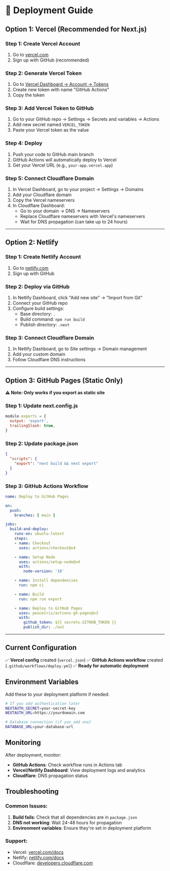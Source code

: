# 🚀 Deployment Guide

## Option 1: Vercel (Recommended for Next.js)

### Step 1: Create Vercel Account
1. Go to [vercel.com](https://vercel.com)
2. Sign up with GitHub (recommended)

### Step 2: Generate Vercel Token
1. Go to [Vercel Dashboard → Account → Tokens](https://vercel.com/account/tokens)
2. Create new token with name "GitHub Actions"
3. Copy the token

### Step 3: Add Vercel Token to GitHub
1. Go to your GitHub repo → Settings → Secrets and variables → Actions
2. Add new secret named `VERCEL_TOKEN`
3. Paste your Vercel token as the value

### Step 4: Deploy
1. Push your code to GitHub main branch
2. GitHub Actions will automatically deploy to Vercel
3. Get your Vercel URL (e.g., `your-app.vercel.app`)

### Step 5: Connect Cloudflare Domain
1. In Vercel Dashboard, go to your project → Settings → Domains
2. Add your Cloudflare domain
3. Copy the Vercel nameservers
4. In Cloudflare Dashboard:
   - Go to your domain → DNS → Nameservers
   - Replace Cloudflare nameservers with Vercel's nameservers
   - Wait for DNS propagation (can take up to 24 hours)

---

## Option 2: Netlify

### Step 1: Create Netlify Account
1. Go to [netlify.com](https://netlify.com)
2. Sign up with GitHub

### Step 2: Deploy via GitHub
1. In Netlify Dashboard, click "Add new site" → "Import from Git"
2. Connect your GitHub repo
3. Configure build settings:
   - Base directory: `.`
   - Build command: `npm run build`
   - Publish directory: `.next`

### Step 3: Connect Cloudflare Domain
1. In Netlify Dashboard, go to Site settings → Domain management
2. Add your custom domain
3. Follow Cloudflare DNS instructions

---

## Option 3: GitHub Pages (Static Only)

**⚠️ Note: Only works if you export as static site**

### Step 1: Update next.config.js
```javascript
module.exports = {
  output: 'export',
  trailingSlash: true,
}
```

### Step 2: Update package.json
```json
{
  "scripts": {
    "export": "next build && next export"
  }
}
```

### Step 3: GitHub Actions Workflow
```yaml
name: Deploy to GitHub Pages

on:
  push:
    branches: [ main ]

jobs:
  build-and-deploy:
    runs-on: ubuntu-latest
    steps:
    - name: Checkout
      uses: actions/checkout@v4

    - name: Setup Node
      uses: actions/setup-node@v4
      with:
        node-version: '18'

    - name: Install dependencies
      run: npm ci

    - name: Build
      run: npm run export

    - name: Deploy to GitHub Pages
      uses: peaceiris/actions-gh-pages@v3
      with:
        github_token: ${{ secrets.GITHUB_TOKEN }}
        publish_dir: ./out
```

---

## Current Configuration

✅ **Vercel config** created (`vercel.json`)
✅ **GitHub Actions workflow** created (`.github/workflows/deploy.yml`)
✅ **Ready for automatic deployment**

## Environment Variables

Add these to your deployment platform if needed:

```bash
# If you add authentication later
NEXTAUTH_SECRET=your-secret-key
NEXTAUTH_URL=https://yourdomain.com

# Database connection (if you add one)
DATABASE_URL=your-database-url
```

## Monitoring

After deployment, monitor:
- **GitHub Actions**: Check workflow runs in Actions tab
- **Vercel/Netlify Dashboard**: View deployment logs and analytics
- **Cloudflare**: DNS propagation status

## Troubleshooting

### Common Issues:

1. **Build fails**: Check that all dependencies are in `package.json`
2. **DNS not working**: Wait 24-48 hours for propagation
3. **Environment variables**: Ensure they're set in deployment platform

### Support:
- Vercel: [vercel.com/docs](https://vercel.com/docs)
- Netlify: [netlify.com/docs](https://docs.netlify.com)
- Cloudflare: [developers.cloudflare.com](https://developers.cloudflare.com)
